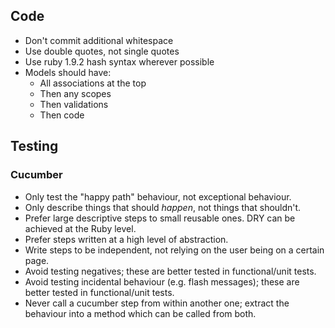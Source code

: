 ## Code ##

- Don't commit additional whitespace
- Use double quotes, not single quotes
- Use ruby 1.9.2 hash syntax wherever possible
- Models should have:
  - All associations at the top
  - Then any scopes
  - Then validations
  - Then code

## Testing ##

### Cucumber ###

- Only test the "happy path" behaviour, not exceptional behaviour.
- Only describe things that should *happen*, not things that shouldn't.
- Prefer large descriptive steps to small reusable ones.  DRY can be achieved at the Ruby level.
- Prefer steps written at a high level of abstraction.
- Write steps to be independent, not relying on the user being on a certain page.
- Avoid testing negatives; these are better tested in functional/unit tests.
- Avoid testing incidental behaviour (e.g. flash messages); these are better tested in functional/unit tests.
- Never call a cucumber step from within another one; extract the behaviour into a method which can be called from both.
